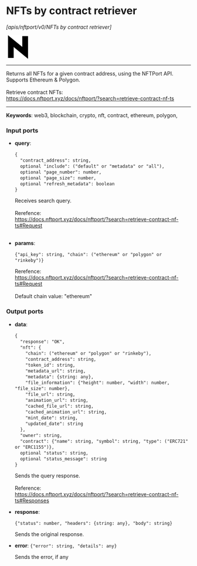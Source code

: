 # NFTs by contract retriever

_[apis/nftport/v0/NFTs by contract retriever]_

![icon](</assets/icons/352b98b2-6df6-4a21-93e1-a31cf5b9311d.png>)

---

Returns all NFTs for a given contract address, using the NFTPort API.<br>
Supports Ethereum & Polygon.<br>
<br>
Retrieve contract NFTs:<br>
https://docs.nftport.xyz/docs/nftport/?search=retrieve-contract-nf-ts<br>

---

__Keywords__: web3, blockchain, crypto, nft, contract, ethereum, polygon, 

### Input ports

* __query__: 
    ```
    {
      "contract_address": string,
      optional "include": ("default" or "metadata" or "all"),
      optional "page_number": number,
      optional "page_size": number,
      optional "refresh_metadata": boolean
    }
    ```

    Receives search query.<br>
    <br>
    Rerefence:<br>
    https://docs.nftport.xyz/docs/nftport/?search=retrieve-contract-nf-ts#Request<br>
    <br>


* __params__: 
    ```
    {"api_key": string, "chain": ("ethereum" or "polygon" or "rinkeby")}
    ```

    Rerefence:<br>
    https://docs.nftport.xyz/docs/nftport/?search=retrieve-contract-nf-ts#Request<br>
    <br>
    Default chain value: "ethereum"<br>

### Output ports

* __data__: 
    ```
    {
      "response": "OK",
      "nft": {
        "chain": ("ethereum" or "polygon" or "rinkeby"),
        "contract_address": string,
        "token_id": string,
        "metadata_url": string,
        "metadata": {string: any},
        "file_information": {"height": number, "width": number, "file_size": number},
        "file_url": string,
        "animation_url": string,
        "cached_file_url": string,
        "cached_animation_url": string,
        "mint_date": string,
        "updated_date": string
      },
      "owner": string,
      "contract": {"name": string, "symbol": string, "type": ("ERC721" or "ERC1155")},
      optional "status": string,
      optional "status_message": string
    }
    ```

    Sends the query response.<br>
    <br>
    Reference:<br>
    https://docs.nftport.xyz/docs/nftport/?search=retrieve-contract-nf-ts#Responses<br>


* __response__: 
    ```
    {"status": number, "headers": {string: any}, "body": string}
    ```

    Sends the original response.<br>


* __error__: ` {"error": string, "details": any} `

    Sends the error, if any<br>

